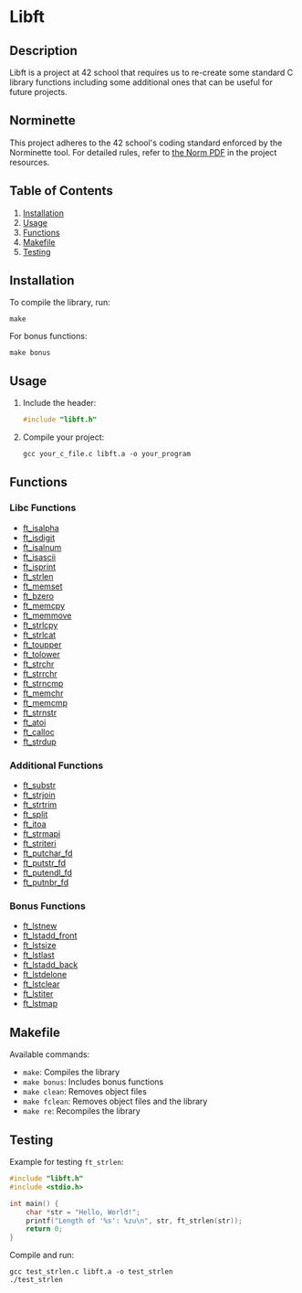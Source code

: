 # Libft

## Description
Libft is a project at 42 school that requires us to re-create some standard C library functions including some additional ones that can be useful for future projects.

## Norminette
This project adheres to the 42 school's coding standard enforced by the Norminette tool. For detailed rules, refer to [the Norm PDF](requirements/nominette.pdf) in the project resources.

## Table of Contents
1. [Installation](#installation)
2. [Usage](#usage)
3. [Functions](#functions)
4. [Makefile](#makefile)
5. [Testing](#testing)

## Installation
To compile the library, run:

```
make
```

For bonus functions:

```
make bonus
```

## Usage
1. Include the header:
   ```c
   #include "libft.h"
   ```

2. Compile your project:
   ```
   gcc your_c_file.c libft.a -o your_program
   ```

## Functions

### Libc Functions
- [ft_isalpha](sources/mendatory/part_1/ft_isalpha.c)
- [ft_isdigit](sources/mendatory/part_1/ft_isdigit.c)
- [ft_isalnum](sources/mendatory/part_1/ft_isalnum.c)
- [ft_isascii](sources/mendatory/part_1/ft_isascii.c)
- [ft_isprint](sources/mendatory/part_1/ft_isprint.c)
- [ft_strlen](sources/mendatory/part_1/ft_strlen.c)
- [ft_memset](sources/mendatory/part_1/ft_memset.c)
- [ft_bzero](sources/mendatory/part_1/ft_bzero.c)
- [ft_memcpy](sources/mendatory/part_1/ft_memcpy.c)
- [ft_memmove](sources/mendatory/part_1/ft_memmove.c)
- [ft_strlcpy](sources/mendatory/part_1/ft_strlcpy.c)
- [ft_strlcat](sources/mendatory/part_1/ft_strlcat.c)
- [ft_toupper](sources/mendatory/part_1/ft_toupper.c)
- [ft_tolower](sources/mendatory/part_1/ft_tolower.c)
- [ft_strchr](sources/mendatory/part_1/ft_strchr.c)
- [ft_strrchr](sources/mendatory/part_1/ft_strrchr.c)
- [ft_strncmp](sources/mendatory/part_1/ft_strncmp.c)
- [ft_memchr](sources/mendatory/part_1/ft_memchr.c)
- [ft_memcmp](sources/mendatory/part_1/ft_memcmp.c)
- [ft_strnstr](sources/mendatory/part_1/ft_strnstr.c)
- [ft_atoi](sources/mendatory/part_1/ft_atoi.c)
- [ft_calloc](sources/mendatory/part_1/ft_calloc.c)
- [ft_strdup](sources/mendatory/part_1/ft_strdup.c)

### Additional Functions
- [ft_substr](sources/mendatory/part_2/ft_substr.c)
- [ft_strjoin](sources/mendatory/part_2/ft_strjoin.c)
- [ft_strtrim](sources/mendatory/part_2/ft_strtrim.c)
- [ft_split](sources/mendatory/part_2/ft_split.c)
- [ft_itoa](sources/mendatory/part_2/ft_itoa.c)
- [ft_strmapi](sources/mendatory/part_2/ft_strmapi.c)
- [ft_striteri](sources/mendatory/part_2/ft_striteri.c)
- [ft_putchar_fd](sources/mendatory/part_2/ft_putchar_fd.c)
- [ft_putstr_fd](sources/mendatory/part_2/ft_putstr_fd.c)
- [ft_putendl_fd](sources/mendatory/part_2/ft_putendl_fd.c)
- [ft_putnbr_fd](sources/mendatory/part_2/ft_putnbr_fd.c)

### Bonus Functions
- [ft_lstnew](sources/bonus/ft_lstnew.c)
- [ft_lstadd_front](sources/bonus/ft_lstadd_front.c)
- [ft_lstsize](sources/bonus/ft_lstsize.c)
- [ft_lstlast](sources/bonus/ft_lstlast.c)
- [ft_lstadd_back](sources/bonus/ft_lstadd_back.c)
- [ft_lstdelone](sources/bonus/ft_lstdelone.c)
- [ft_lstclear](sources/bonus/ft_lstclear.c)
- [ft_lstiter](sources/bonus/ft_lstiter.c)
- [ft_lstmap](sources/bonus/ft_lstmap.c)

## Makefile
Available commands:

- `make`: Compiles the library
- `make bonus`: Includes bonus functions
- `make clean`: Removes object files
- `make fclean`: Removes object files and the library
- `make re`: Recompiles the library

## Testing
Example for testing `ft_strlen`:

```c
#include "libft.h"
#include <stdio.h>

int main() {
    char *str = "Hello, World!";
    printf("Length of '%s': %zu\n", str, ft_strlen(str));
    return 0;
}
```

Compile and run:
```
gcc test_strlen.c libft.a -o test_strlen
./test_strlen
```